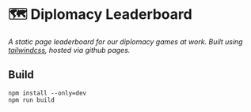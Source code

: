 # :world_map: Diplomacy Leaderboard

_A static page leaderboard for our diplomacy games at work. Built using
[tailwindcss](https://tailwindcss.com/), hosted via github pages._

## Build

```
npm install --only=dev
npm run build
```
